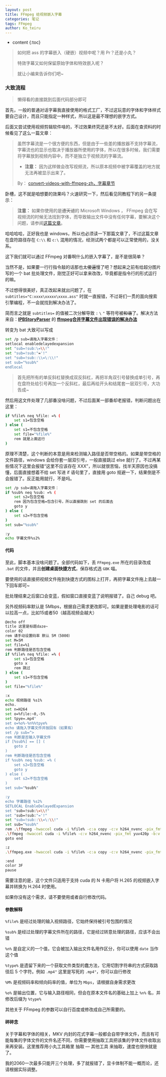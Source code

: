 ```yaml
---
layout: post  
title: FFmpeg 给视频嵌入字幕
categories: 笔记
tags: FFmpeg
author: Ko_teiru
---
```


* content
{:toc}


>  如何把 ass 的字幕嵌入（硬嵌）视频中呢？用 Pr？还是小丸？
>
> 特效字幕又如何保留原始字体和特效嵌入呢？
>
> 就让小编来告诉你们吧~






### 大致流程

> 懒得看的直接跳到后面代码部分即可

首先，一般的普通对话字幕我直接使用的格式工厂，不过这玩意的字体和字体样式要自己设计，而且只能指定一种样式，所以这是最不理想的嵌字方式。

后面又尝试使用视频剪辑软件啥的，不过效果终究还是不太好。后面在查资料的时候看见了这么一篇文章：

> 虽然字幕流是一个很方便的东西，但是由于一些差的播放器不支持字幕流，字幕流也的显示也取决于播放器所使用的字体，所以在很多时候，我们需要将字幕放到视频内容中，而不是独立于视频流的字幕流。
>
> - **注意：** 因为这样做会改写视频流，所以原本视频中被字幕覆盖的地方就无法再被显示出来了。
>
> By： [convert-videos-with-ffmpeg-zh，字幕章节](https://gloomy-ghost.gitbook.io/convert-videos-with-ffmpeg-zh/07-subtitles)

卧槽，这不就是咱想要的效果吗？火速研究一下，然后看见同教程下的另一条提示：

> **注意：** 如果你使用的是~~遭天谴~~的 Microsoft Windows ， FFmpeg 会在写视频流的时候无法找到字体，而导致输出文件中没有任何字幕，要解决这个问题，请参阅[这篇文章](https://github.com/FiveYellowMice/how-to-convert-videos-with-ffmpeg-zh/blob/master/etc/fontconfig-windows/README.md)。

哈哈哈哈，正好我也是 windows，所以也必须读一下那篇文章了，不过这篇文章在盘符路径存在 `C:\\` 和 `c:\` 混用的情况，经测试两个都是可以正常使用的，没关系。

这下我们就可以通过 FFmpeg 对番啊什么的嵌入字幕了，是不是很简单？

当然不是，如果要一行行指令敲的话那也太~~傻逼~~慢了吧？想起来之前有给超分图片写的一个 bat 批处理文件，刚觉正好可以拿来改改，毕竟都是指令行的形式运行的嘛。

不过想得很美好，真正改起来就出问题了，在 `subtitles="C:xxxx\xxxxx\xxxx.ass"` 时就一直报错，不过哥们一贯的面向搜索引擎编程，不一会就找到解决办法了。

简而言之就是 `subtitles=` 的值被二次分解导致 `:`  `\` `"` 等符号被~~和谐~~了。解决方法来自：[**IPBStoryParser**](https://space.bilibili.com/1819157960) 的 [**ffmpeg合并字幕文件出现错误的解决办法**](https://www.bilibili.com/read/cv11490614)

转变为 bat 大致可以写成

```bash
set /p sub=请拖入字幕文件：
setlocal enabledelayedexpansion
set "sub=!sub:\=\\!"
set "sub=!sub:"='!"
set "sub=!sub::\\=\:\\!"
set sub="%sub%"
endlocal
```

>  首先把所有的单反斜杠替换成双反斜杠，再把半角双引号替换成单引号，再在盘符处给引号再加一个反斜杠，最后再给开头和结尾套一层双引号，大功告成~

然后用这文件处理了几部番没啥问题，不过后面某一部番却老报错，判断问题出在这里：

```bash
if %file% neq %file: =% (
    set s1=包含空格
) else (
    set s1=不包含空格
    set file="%file%"
    rem 就是上面这行
)
```

原理不清楚，这个判断的本意是用来检测输入路径是否带空格的。如果是带空格的文件路径，windows 会给你套一层双引号，一般直接跳过 else 就行了。不过再某些情况下这里会报错“这里不应该存在 XXX”，所以就很苦恼，找半天原因也没搞懂，后面直接想着不给 set 写进 if 语句里了，直接用 goto 规避一下，结果倒是不会报错了。反正能用就行，不是吗。

```bash
set /p sub=请拖入字幕文件：
if %sub% neq %sub: =% (
    set s2=包含空格
    rem 因为包含空格=包含引号，所以直接跳到 set 的后面去
    goto y
) else (
    set s2=不包含空格
)
set sub="%sub%"

:y
echo 字幕文件%s2% 
```

#### 代码

至此，脚本基本没啥问题了。全部代码如下，丢 `FFmpeg.exe` 所在的目录改成 `.bat` 的文件，并且**创建桌面快捷方式**，保存格式选 `GBK` 喵。

要使用的话直接把视频文件拖到快捷方式的图标上打开，再把字幕文件拖上去敲一下回车即可~

批处理结束之后窗口会变蓝，假如窗口直接变蓝了说明报错了。自己 debug 吧。

另外视频码率默认是 5Mbps，根据自己需求更改即可。如果是要处理电影的话可以拉高一点，比如15或者50（越高视频会越大）

```bash
@echo off
title 这里是标题daze~
color 02
rem 请手动设置码率 默认 5M（5000）
set M=5M
set file=%1
rem 判断路径是否包含空格
if %file% neq %file: =% (
    set s1=包含空格
    goto x
    rem 跳过
) else (
    set s1=不包含空格
)
set file="%file%"

:x
echo 视频路径 %s1%
echo.
set n=H264
set o=%file:~0,-5%
set tpye=.mp4"
set o=%o%-%n%%tpye%
echo 请拖入字幕文件并按回车（如果有）
set /p sub=^>
rem 判断是否输入字幕文件
if [%sub%] == [] (
    goto z
)
rem 判断路径是否包含空格
if %sub% neq %sub: =% (
    set s2=包含空格
    goto y
) else (
    set s2=不包含空格
)
set sub="%sub%"

:y
echo 字幕路径 %s2%
SETLOCAL EnableDelayedExpansion
set "sub=!sub:\=\\!"
set "sub=!sub:"='!"
set "sub=!sub::\\=\:\\!"
set sub="%sub%"
rem .\ffmpeg -hwaccel cuda -i %file% -c:a copy -c:v h264_nvenc -pix_fmt yuv420p -b:v %M% -bufsize %M% -strict -2 -vf subtitles=%sub% %o%
.\ffmpeg -hwaccel cuda -i %file% -c:v h264_nvenc -pix_fmt yuv420p -b:v %M% -bufsize %M% -strict -2 -vf subtitles=%sub% %o%
goto end

:z
.\ffmpeg.exe -hwaccel cuda -i %file% -c:a copy -c:v h264_nvenc -pix_fmt yuv420p -b:v %M% -bufsize %M% -strict -2 %o%

:end
color 3F
pause
```

需要注意的是，这个文件只适用于支持 cuda 的 N 卡用户将 H.265 的视频嵌入字幕并转换为 H.264 时使用。

如果你没有这个需求，请不要使用或者自行修改代码。

#### 参数解释

`%file%` 是经过处理的输入视频路径，它始终保持被引号包围的情况

`%sub%` 是经过处理的字幕文件所在的路径，它是经过转意处理的路径，应该不会出错

`%n%` 是自定义的一个值，它会被加入输出文件名用作区分，你可以使用 `date` 当作这个值

`%type%` 是遗留下来的一个获取文件类型的蠢方法，它用切割字符串的方式获取路径后 5 个字符。例如 `.mp4"`
这里是写死的 `.mp4"`，你可以自行修改

`%M%` 是视频码率和倾向码率的值，单位为 `Mbps`，请根据自身需求更改

`%o%` 是输出位置，它与输入路径相同，但会在原本文件名的基础上加上 `%n%` 名，并修改后缀为 `%type%`

其他关于 FFmpeg 的参数可以自行百度或修改成自己所需要的。

#### 碎碎念

关于字幕和字体的相关，MKV 内封的花式字幕一般都会自带字体文件，而且有可能每集的字体文件的文件名还不同，你需要使用抽取工具把该集的字体文件收取出来再安装。这里推荐用小丸工具箱里 抽取 — 其他工具 来抽取，速度也很快就是了。

我的2060一次最多只能开三个处理，多了就报错了，显卡体制不能一概而论，还请根据实际调整。